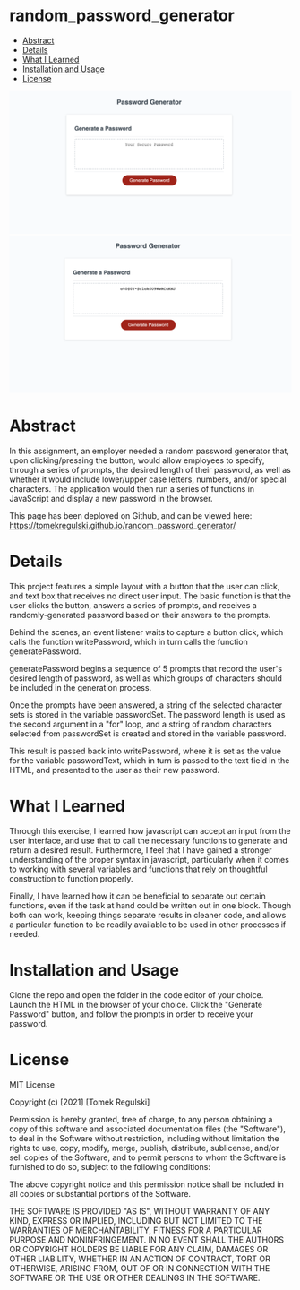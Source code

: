 # random_password_generator

* [Abstract](#abstract)
* [Details ](#details)
* [What I Learned](#what-i-learned)
* [Installation and Usage](#installation-and-usa)
* [License](#license)

![homepage main](Assets/demo1.png)
![homepage main](Assets/demo2.png)

# Abstract

In this assignment, an employer needed a random password generator that, upon clicking/pressing the button, would allow employees to specify, through a series of prompts, the desired length of their password, as well as whether it would include lower/upper case letters, numbers, and/or special characters. The application would then run a series of functions in JavaScript and display a new password in the browser. 

This page has been deployed on Github, and can be viewed here: https://tomekregulski.github.io/random_password_generator/

# Details

This project features a simple layout with a button that the user can click, and text box that receives no direct user input. The basic function is that the user clicks the button, answers a series of prompts, and receives a randomly-generated password based on their answers to the prompts.

Behind the scenes, an event listener waits to capture a button click, which calls the function writePassword, which in turn calls the function generatePassword.

generatePassword begins a sequence of 5 prompts that record the user's desired length of password, as well as which groups of characters should be included in the generation process. 

Once the prompts have been answered, a string of the selected character sets is stored in the variable passwordSet. The password length is used as the second argument in a "for" loop, and a string of random characters selected from passwordSet is created and stored in the variable password. 

This result is passed back into writePassword, where it is set as the value for the variable passwordText, which in turn is passed to the text field in the HTML, and presented to the user as their new password. 

# What I Learned

Through this exercise, I learned how javascript can accept an input from the user interface, and use that to call the necessary functions to generate and return a desired result. Furthermore, I feel that I have gained a stronger understanding of the proper syntax in javascript, particularly when it comes to working with several variables and functions that rely on thoughtful construction to function properly. 

Finally, I have learned how it can be beneficial to separate out certain functions, even if the task at hand could be written out in one block. Though both can work, keeping things separate results in cleaner code, and allows a particular function to be readily available to be used in other processes if needed. 

# Installation and Usage

Clone the repo and open the folder in the code editor of your choice. Launch the HTML in the browser of your choice. Click the "Generate Password" button, and follow the prompts in order to receive your password.

# License

MIT License

Copyright (c) [2021] [Tomek Regulski]

Permission is hereby granted, free of charge, to any person obtaining a copy
of this software and associated documentation files (the "Software"), to deal
in the Software without restriction, including without limitation the rights
to use, copy, modify, merge, publish, distribute, sublicense, and/or sell
copies of the Software, and to permit persons to whom the Software is
furnished to do so, subject to the following conditions:

The above copyright notice and this permission notice shall be included in all
copies or substantial portions of the Software.

THE SOFTWARE IS PROVIDED "AS IS", WITHOUT WARRANTY OF ANY KIND, EXPRESS OR
IMPLIED, INCLUDING BUT NOT LIMITED TO THE WARRANTIES OF MERCHANTABILITY,
FITNESS FOR A PARTICULAR PURPOSE AND NONINFRINGEMENT. IN NO EVENT SHALL THE
AUTHORS OR COPYRIGHT HOLDERS BE LIABLE FOR ANY CLAIM, DAMAGES OR OTHER
LIABILITY, WHETHER IN AN ACTION OF CONTRACT, TORT OR OTHERWISE, ARISING FROM,
OUT OF OR IN CONNECTION WITH THE SOFTWARE OR THE USE OR OTHER DEALINGS IN THE
SOFTWARE.
